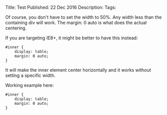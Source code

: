 Title: Test
Published: 22 Dec 2016
Description: 
Tags: 

Of course, you don't have to set the width to 50%. Any width less than the containing div will work. The margin: 0 auto is what does the actual centering.

If you are targeting IE8+, it might be better to have this instead:

	#inner {
		display: table;
		margin: 0 auto;
	}

It will make the inner element center horizontally and it works without setting a specific width.

Working example here:

	#inner {
		display: table;
		margin: 0 auto; 
	}